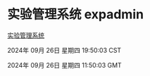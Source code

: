 # 实验管理系统 expadmin
[实验管理系统](http://219.139.198.207:56808/expadmin-782313d2-e1b1-4ea7-932e-3a55e6a1a4d0/)

2024年 09月 26日 星期四 19:50:03 CST

2024年 09月 26日 星期四 11:50:03 GMT
